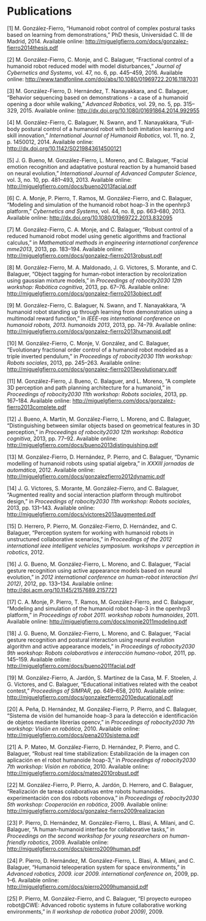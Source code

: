 Publications
============

\[1\] M. González-Fierro, “Humanoid robot control of complex postural tasks based on learning from demonstrations,” PhD thesis, Universidad C. III de Madrid, 2014. Available online: <a href="http://miguelgfierro.com/docs/gonzalez-fierro2014thesis.pdf" class="uri" class="uri">http://miguelgfierro.com/docs/gonzalez-fierro2014thesis.pdf</a>

\[2\] M. González-Fierro, C. Monje, and C. Balaguer, “Fractional control of a humanoid robot reduced model with model disturbances,” *Journal of Cybernetics and Systems*, vol. 47, no. 6, pp. 445–459, 2016. Available online: <a href="http://www.tandfonline.com/doi/abs/10.1080/01969722.2016.1187031" class="uri" class="uri">http://www.tandfonline.com/doi/abs/10.1080/01969722.2016.1187031</a>

\[3\] M. González-Fierro, D. Hernández, T. Nanayakkara, and C. Balaguer, “Behavior sequencing based on demonstrations - a case of a humanoid opening a door while walking,” *Advanced Robotics*, vol. 29, no. 5, pp. 315–329, 2015. Available online: <a href="http://dx.doi.org/10.1080/01691864.2014.992955" class="uri" class="uri">http://dx.doi.org/10.1080/01691864.2014.992955</a>

\[4\] M. González-Fierro, C. Balaguer, N. Swann, and T. Nanayakkara, “Full-body postural control of a humanoid robot with both imitation learning and skill innovation,” *International Journal of Humanoid Robotics*, vol. 11, no. 2, p. 1450012, 2014. Available online: <a href="http://dx.doi.org/10.1142/S0219843614500121" class="uri" class="uri">http://dx.doi.org/10.1142/S0219843614500121</a>

\[5\] J. G. Bueno, M. González-Fierro, L. Moreno, and C. Balaguer, “Facial emotion recognition and adaptative postural reaction by a humanoid based on neural evolution,” *International Journal of Advanced Computer Science*, vol. 3, no. 10, pp. 481–493, 2013. Available online: <a href="http://miguelgfierro.com/docs/bueno2013facial.pdf" class="uri" class="uri">http://miguelgfierro.com/docs/bueno2013facial.pdf</a>

\[6\] C. A. Monje, P. Pierro, T. Ramos, M. González-Fierro, and C. Balaguer, “Modeling and simulation of the humanoid robot hoap-3 in the openhrp3 platform,” *Cybernetics and Systems*, vol. 44, no. 8, pp. 663–680, 2013. Available online: <a href="http://dx.doi.org/10.1080/01969722.2013.832095" class="uri" class="uri">http://dx.doi.org/10.1080/01969722.2013.832095</a>

\[7\] M. González-Fierro, C. A. Monje, and C. Balaguer, “Robust control of a reduced humanoid robot model using genetic algorithms and fractional calculus,” in *Mathematical methods in engineering international conference mme2013*, 2013, pp. 183–194. Available online: <a href="http://miguelgfierro.com/docs/gonzalez-fierro2013robust.pdf" class="uri" class="uri">http://miguelgfierro.com/docs/gonzalez-fierro2013robust.pdf</a>

\[8\] M. González-Fierro, M. A. Maldonado, J. G. Víctores, S. Morante, and C. Balaguer, “Object tagging for human-robot interaction by recolorization using gaussian mixture models,” in *Proceedings of robocity2030 12th workshop: Robótica cognitiva*, 2013, pp. 67–76. Available online: <a href="http://miguelgfierro.com/docs/gonzalez-fierro2013object.pdf" class="uri" class="uri">http://miguelgfierro.com/docs/gonzalez-fierro2013object.pdf</a>

\[9\] M. González-Fierro, C. Balaguer, N. Swann, and T. Nanayakkara, “A humanoid robot standing up through learning from demonstration using a multimodal reward function,” in *IEEE-ras international conference on humanoid robots, 2013. humanoids 2013*, 2013, pp. 74–79. Available online: <a href="http://miguelgfierro.com/docs/gonzalez-fierro2013humanoid.pdf" class="uri" class="uri">http://miguelgfierro.com/docs/gonzalez-fierro2013humanoid.pdf</a>

\[10\] M. González-Fierro, C. Monje, V. González, and C. Balaguer, “Evolutionary fractional order control of a humanoid robot modeled as a triple inverted pendulum,” in *Proceedings of robocity2030 11th workshop: Robots sociales*, 2013, pp. 245–263. Available online: <a href="http://miguelgfierro.com/docs/gonzalez-fierro2013evolutionary.pdf" class="uri" class="uri">http://miguelgfierro.com/docs/gonzalez-fierro2013evolutionary.pdf</a>

\[11\] M. González-Fierro, J. Bueno, C. Balaguer, and L. Moreno, “A complete 3D perception and path planning architecture for a humanoid,” in *Proceedings of robocity2030 11th workshop: Robots sociales*, 2013, pp. 167–184. Available online: <a href="http://miguelgfierro.com/docs/gonzalez-fierro2013complete.pdf" class="uri" class="uri">http://miguelgfierro.com/docs/gonzalez-fierro2013complete.pdf</a>

\[12\] J. Bueno, A. Martín, M. González-Fierro, L. Moreno, and C. Balaguer, “Distinguishing between similar objects based on geometrical features in 3D perception,” in *Proceedings of robocity2030 12th workshop: Robótica cognitiva*, 2013, pp. 77–92. Available online: <a href="http://miguelgfierro.com/docs/bueno2013distinguishing.pdf" class="uri" class="uri">http://miguelgfierro.com/docs/bueno2013distinguishing.pdf</a>

\[13\] M. González-Fierro, D. Hernández, P. Pierro, and C. Balaguer, “Dynamic modelling of humanoid robots using spatial algebra,” in *XXXIII jornadas de automática*, 2012. Available online: <a href="http://miguelgfierro.com/docs/gonzalezfierro2012dynamic.pdf" class="uri" class="uri">http://miguelgfierro.com/docs/gonzalezfierro2012dynamic.pdf</a>

\[14\] J. G. Víctores, S. Morante, M. González-Fierro, and C. Balaguer, “Augmented reality and social interaction platform through multirobot design,” in *Proceedings of robocity2030 11th workshop: Robots sociales*, 2013, pp. 131–143. Available online: <a href="http://miguelgfierro.com/docs/victores2013augmented.pdf" class="uri" class="uri">http://miguelgfierro.com/docs/victores2013augmented.pdf</a>

\[15\] D. Herrero, P. Pierro, M. González-Fierro, D. Hernández, and C. Balaguer, “Perception system for working with humanoid robots in unstructured collaborative scenarios,” in *Proceedings of the 2012 international ieee intelligent vehicles symposium. workshops v perception in robotics*, 2012.

\[16\] J. G. Bueno, M. González-Fierro, L. Moreno, and C. Balaguer, “Facial gesture recognition using active appearance models based on neural evolution,” in *2012 international conference on human-robot interaction (hri 2012)*, 2012, pp. 133–134. Available online: <a href="http://doi.acm.org/10.1145/2157689.2157721" class="uri" class="uri">http://doi.acm.org/10.1145/2157689.2157721</a>

\[17\] C. A. Monje, P. Pierro, T. Ramos, M. González-Fierro, and C. Balaguer, “Modeling and simulation of the humanoid robot hoap-3 in the openhrp3 platform,” in *Proceedings of robot 2011. workshop robots humanoides*, 2011. Available online: <a href="http://miguelgfierro.com/docs/monje2011modeling.pdf" class="uri" class="uri">http://miguelgfierro.com/docs/monje2011modeling.pdf</a>

\[18\] J. G. Bueno, M. González-Fierro, L. Moreno, and C. Balaguer, “Facial gesture recognition and postural interaction using neural evolution algorithm and active appearance models,” in *Proceedings of robocity2030 9th workshop: Robots colaborativos e interacción humano-robot*, 2011, pp. 145–159. Available online: <a href="http://miguelgfierro.com/docs/bueno2011facial.pdf" class="uri" class="uri">http://miguelgfierro.com/docs/bueno2011facial.pdf</a>

\[19\] M. González-Fierro, A. Jardón, S. Martínez de la Casa, M. F. Stoelen, J. G. Víctores, and C. Balaguer, “Educational initiatives related with the ceabot contest,” *Proceedings of SIMPAR*, pp. 649–658, 2010. Available online: <a href="http://miguelgfierro.com/docs/gonzalezfierro2010educational.pdf" class="uri" class="uri">http://miguelgfierro.com/docs/gonzalezfierro2010educational.pdf</a>

\[20\] A. Peña, D. Hernández, M. González-Fierro, P. Pierro, and C. Balaguer, “Sistema de visión del humanoide hoap-3 para la detección e identificación de objetos mediante librerías opencv,” in *Proceedings of robocity2030 7th workshop: Visión en robótica*, 2010. Available online: <a href="http://miguelgfierro.com/docs/pena2010sistema.pdf" class="uri" class="uri">http://miguelgfierro.com/docs/pena2010sistema.pdf</a>

\[21\] A. P. Mateo, M. González-Fierro, D. Hernández, P. Pierro, and C. Balaguer, “Robust real time stabilization: Estabilización de la imagen con aplicación en el robot humanoide hoap-3,” in *Proceedings of robocity2030 7th workshop: Visión en robótica*, 2010. Available online: <a href="http://miguelgfierro.com/docs/mateo2010robust.pdf" class="uri" class="uri">http://miguelgfierro.com/docs/mateo2010robust.pdf</a>

\[22\] M. González-Fierro, P. Pierro, A. Jardón, D. Herrero, and C. Balaguer, “Realización de tareas colaborativas entre robots humanoides. experimentación con dos robots robonova,” in *Proceedings of robocity2030 5th workshop: Cooperación en robótica*, 2009. Available online: <a href="http://miguelgfierro.com/docs/gonzalez-fierro2009realizacion" class="uri" class="uri">http://miguelgfierro.com/docs/gonzalez-fierro2009realizacion</a>

\[23\] P. Pierro, D. Hernández, M. González-Fierro, L. Blasi, A. Milani, and C. Balaguer, “A human-humanoid interface for collaborative tasks,” in *Proceedings on the second workshop for young researchers on human-friendly robotics*, 2009. Available online: <a href="http://miguelgfierro.com/docs/pierro2009human.pdf" class="uri" class="uri">http://miguelgfierro.com/docs/pierro2009human.pdf</a>

\[24\] P. Pierro, D. Hernández, M. González-Fierro, L. Blasi, A. Milani, and C. Balaguer, “Humanoid teleoperation system for space environments,” in *Advanced robotics, 2009. icar 2009. international conference on*, 2009, pp. 1–6. Available online: <a href="http://miguelgfierro.com/docs/pierro2009humanoid.pdf" class="uri" class="uri">http://miguelgfierro.com/docs/pierro2009humanoid.pdf</a>

\[25\] P. Pierro, M. González-Fierro, and C. Balaguer, “El proyecto europeo robot@CWE: Advanced robotic systems in future collaborative working environments,” in *II workshop de robotica (robot 2009)*, 2009.
